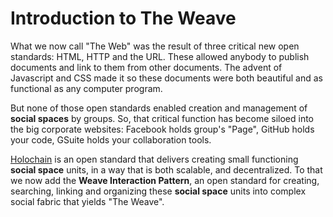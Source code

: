 # Introduction to The Weave

What we now call "The Web" was the result of three critical new open standards: HTML, HTTP and the URL. These allowed anybody to publish documents and link to them from other documents. The advent of Javascript and CSS made it so these documents were both beautiful and as functional as any computer program.

But none of those open standards enabled creation and management of **social spaces** by groups. So, that critical function has become siloed into the big corporate websites: Facebook holds group's "Page", GitHub holds your code, GSuite holds your collaboration tools.

[Holochain]("https://holochain.org) is an open standard that delivers creating small functioning **social space** units, in a way that is both scalable, and decentralized. To that we now add the **Weave Interaction Pattern**, an open standard for creating, searching, linking and organizing these **social space** units into complex social fabric that yields "The Weave".
